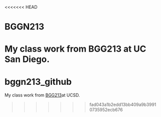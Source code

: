 <<<<<<< HEAD
# BGGN213
My class work from BGG213 at UC San Diego.
=======
# bggn213_github
My class work from [BGG213](https://bioboot.github.io/bggn213_F24/)at UCSD.
>>>>>>> fad043a1b2edd13bb409a9b39910735952ecb676
